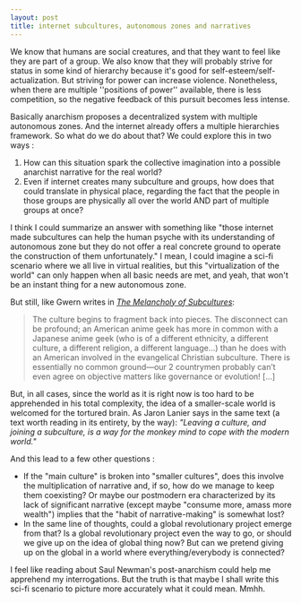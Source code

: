 ```yaml
---
layout: post
title: internet subcultures, autonomous zones and narratives
---
```



We know that humans are social creatures, and that they want to feel like they are part of a group. We also know that they will probably strive for status in some kind of hierarchy because it's good for self-esteem/self-actualization. But striving for power can increase violence. Nonetheless, when there are multiple ''positions of power'' available, there is less competition, so the negative feedback of this pursuit becomes less intense.

Basically anarchism proposes a decentralized system with multiple autonomous zones. And the internet already offers a multiple hierarchies framework. So what do we do about that? We could explore this in two ways :
 
 1. How can this situation spark the collective imagination into a possible anarchist narrative for the real world?
 2. Even if internet creates many subculture and groups, how does that could translate in physical place, regarding the fact that the people in those groups are physically all over the world AND part of multiple groups at once? 

I think I could summarize an answer with something like "those internet made subcultures can help the human psyche with its understanding of autonomous zone but they do not offer a real concrete ground to operate the construction of them unfortunately." I mean, I could imagine a sci-fi scenario where we all live in virtual realities, but this "virtualization of the world" can only happen when all basic needs are met, and yeah, that won't be an instant thing for a new autonomous zone. 

But still, like Gwern writes in [*The Melancholy of Subcultures*](https://www.gwern.net/The-Melancholy-of-Subculture-Society):  

> The culture begins to fragment back into pieces. The disconnect can be  profound; an American anime geek has more in common with a Japanese  anime geek (who is of a different ethnicity, a different culture, a different religion, a different language…) than he does with an American involved in the evangelical Christian subculture. There is essentially  no common ground—our 2 countrymen probably can’t even agree on objective matters like governance or evolution! [...]
 
But, in all cases, since the world as it is right now is too hard to be apprehended in his total complexity, the idea of a smaller-scale world is welcomed for the tortured brain. As Jaron Lanier says in the same text  (a text worth reading in its entirety, by the way): *"Leaving a culture, and joining a subculture, is a way for the monkey mind to cope with the modern world."*

And this lead to a few other questions :

 - If the "main culture" is broken into "smaller cultures", does this involve the multiplication of narrative and, if so, how do we manage to keep them coexisting? Or maybe our postmodern era characterized by its lack of significant narrative (except maybe "consume more, amass more wealth") implies that the "habit of narrative-making" is somewhat lost?
 - In the same line of thoughts, could a global revolutionary project emerge from that? Is a global revolutionary project even the way to go, or should we give up on the idea of global thing now? But can we pretend giving up on the global in a world where everything/everybody is connected? 

I feel like reading about Saul Newman's post-anarchism could help me apprehend my interrogations. But the truth is that maybe I shall write this sci-fi scenario to picture more accurately what it could mean. Mmhh. 


